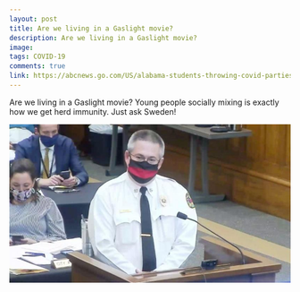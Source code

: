 ```yaml
---
layout: post
title: Are we living in a Gaslight movie?
description: Are we living in a Gaslight movie?
image: 
tags: COVID-19
comments: true
link: https://abcnews.go.com/US/alabama-students-throwing-covid-parties-infected-officials/story?id=71552514
---
```

Are we living in a Gaslight movie? Young people socially mixing is
exactly how we get herd immunity. Just ask Sweden!

![](/../../assets/images/post-images/gaslight/5075aad1833fa33055ff4695208edcfb.jpg)

